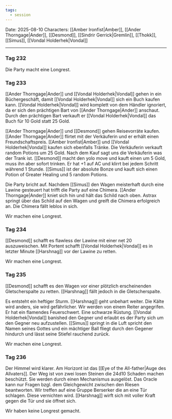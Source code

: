 ```yaml
---
tags:
  - session
---
```


Date: 2025-08-10
Characters: [[Amber Ironfist|Amber]], [[Ander Thorngage|Ander]], [[Desmond]], [[Sindrir Gerrick|Gremlin]], [[Thokk]], [[Simus]], [[Vondal Holderhek|Vondal]]

---
### Tag 232
Die Party macht eine Longrest.

### Tag 233
[[Ander Thorngage|Ander]] und [[Vondal Holderhek|Vondal]] gehen in ein Büchergeschäft, damit [[Vondal Holderhek|Vondal]] sich ein Buch kaufen kann. [[Vondal Holderhek|Vondal]] wird komplett von dem Händler ignoriert, da er sich den prächtigen Bart von [[Ander Thorngage|Ander]] anschaut. Durch den prächtigen Bart verkauft er [[Vondal Holderhek|Vondal]] das Buch für 10 Gold statt 25 Gold.

[[Ander Thorngage|Ander]] und [[Desmond]] gehen Reisevorräte kaufen. [[Ander Thorngage|Ander]] flirtet mit der Verkäuferin und er erhält einen Freundschaftspreis. [[Amber Ironfist|Amber]] und [[Vondal Holderhek|Vondal]] kaufen sich ebenfalls Tränke. Die Verkäuferin verkauft random Potions um 25 Gold. Nach dem Kauf sagt uns die Verkäuferin was der Trank ist. [[Desmond]] macht den yolo move und kauft einen um 5 Gold, muss ihn aber sofort trinken. Er hat +1 auf AC und klirrt bei jedem Schritt während 1 Stunde. [[Simus]] ist der absolute Bonze und kauft sich einen Potion of Greater Healing und 5 random Potions.

Die Party bricht auf. Nachdem [[Simus]] den Wagen meisterhaft durch eine Lawine gesteuert hat trifft die Party auf eine Chimera. [[Ander Thorngage|Ander]] kniet sich hin und hält das Schild nach oben. Astrax springt über das Schild auf den Wagen und greift die Chimera erfolgreich an. Die Chimera fällt leblos in sich.

Wir machen eine Longrest.
### Tag 234
[[Desmond]] schafft es flawless der Lawine mit einer net 20 auszuweischen. Mit Portent schafft [[Vondal Holderhek|Vondal]] es in letzter Minute [[Harshnag]] vor der Lawine zu retten.

Wir machen eine Longrest.

### Tag 235
[[Desmond]] schafft es den Wagen vor einer plötzlich erscheinenden Gletscherspalte zu retten. [[Harshnag]] fällt jedoch in die Gletscherspalte.

Es entsteht ein heftiger Sturm. [[Harshnag]] geht unbehart weiter. Die Kälte wird anders, sie wird gefährlicher.
Wir werden von einem Reiter angegrifen. Er hat ein flamendes Feuerschwert. Eine schwarze Rüstung. [[Vondal Holderhek|Vondal]] banished den Gegner und erlaubt es der Party sich um den Gegner neu aufzustellen. [[Simus]] springt in die Luft spricht den Namen seines Gottes und ein mächtiger Ball fliegt durch den Gegener hindurch und lässt seine Stiefel rauchend zurück.

Wir machen eine Longrest.

### Tag 236
Der Himmel wird klarer. Am Horizont ist das [[Eye of the All-father|Auge des Allvaters]].
Der Weg ist von zwei losen Steinen die 24d10 Schaden machen beschützt. Sie werden durch einen Mechanismus ausgelöst. Das Oracle kann nur Fragen bzgl. dem Gleichgewicht zwischen den Riesen beantworten. 
Wir treffen auf eine Gruppe Berserker die an eine Tür schlagen. Diese vernichten wird.
[[Harshnag]] wirft sich mit voller Kraft gegen die Tür und sie öffnet sich.

Wir haben keine Longrest gemacht.